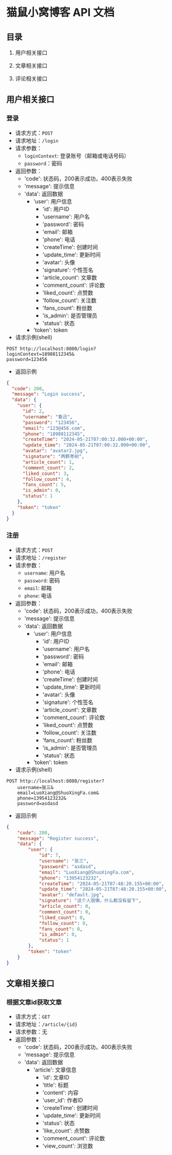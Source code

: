 # 猫鼠小窝博客 API 文档

## 目录

1. 用户相关接口

2. 文章相关接口

3. 评论相关接口

## 用户相关接口

### 登录
- 请求方式：`POST`
- 请求地址：`/login`
- 请求参数：
  - `loginContext`: 登录账号（邮箱或电话号码）
  - `password`：密码
- 返回参数：
  - 'code': 状态码，200表示成功，400表示失败
  - 'message': 提示信息
  - 'data': 返回数据
    - 'user': 用户信息
      - 'id': 用户ID
      - 'username': 用户名
      - 'password': 密码
      - 'email': 邮箱
      - 'phone': 电话
      - 'createTime': 创建时间
      - 'update_time': 更新时间
      - 'avatar': 头像
      - 'signature': 个性签名
      - 'article_count': 文章数
      - 'comment_count': 评论数
      - 'liked_count': 点赞数
      - 'follow_count': 关注数
      - 'fans_count': 粉丝数
      - 'is_admin': 是否管理员
      - 'status': 状态
    - 'token': token
- 请求示例(shell)
```shell
POST http://localhost:8080/login?
loginContext=18988112345&
password=123456
```
- 返回示例
```json
{
  "code": 200,
  "message": "Login success",
  "data": {
    "user": {
      "id": 2,
      "username": "鲁迅",
      "password": "123456",
      "email": "123@456.com",
      "phone": "18988112345",
      "createTime": "2024-05-21T07:00:32.000+00:00",
      "update_time": "2024-05-21T07:00:32.000+00:00",
      "avatar": "avatar2.jpg",
      "signature": "两颗枣树",
      "article_count": 1,
      "comment_count": 2,
      "liked_count": 3,
      "follow_count": 4,
      "fans_count": 5,
      "is_admin": 0,
      "status": 1
    },
    "token": "token"
  }
}
```

### 注册
- 请求方式：`POST`
- 请求地址：`/register`
- 请求参数：
  - `username`: 用户名
  - `password`: 密码
  - `email`: 邮箱
  - `phone`: 电话
- 返回参数：
  - 'code': 状态码，200表示成功，400表示失败
  - 'message': 提示信息
  - 'data': 返回数据
    - 'user': 用户信息
      - 'id': 用户ID
      - 'username': 用户名
      - 'password': 密码
      - 'email': 邮箱
      - 'phone': 电话
      - 'createTime': 创建时间
      - 'update_time': 更新时间
      - 'avatar': 头像
      - 'signature': 个性签名
      - 'article_count': 文章数
      - 'comment_count': 评论数
      - 'liked_count': 点赞数
      - 'follow_count': 关注数
      - 'fans_count': 粉丝数
      - 'is_admin': 是否管理员
      - 'status': 状态
    - 'token': token
- 请求示例(shell)
```shell
POST http://localhost:8080/register?
    username=张三&
    email=LuoXiang@ShuoXingFa.com&
    phone=13954123232&
    password=asdasd
```
- 返回示例
```json
{
	"code": 200,
	"message": "Register success",
	"data": {
		"user": {
			"id": 7,
			"username": "张三",
			"password": "asdasd",
			"email": "LuoXiang@ShuoXingFa.com",
			"phone": "13954123232",
			"createTime": "2024-05-21T07:48:20.155+00:00",
			"update_time": "2024-05-21T07:48:20.155+00:00",
			"avatar": "default.jpg",
			"signature": "这个人很懒，什么都没有留下",
			"article_count": 0,
			"comment_count": 0,
			"liked_count": 0,
			"follow_count": 0,
			"fans_count": 0,
			"is_admin": 0,
			"status": 1
		},
		"token": "token"
	}
}
```

## 文章相关接口
### 根据文章id获取文章
- 请求方式：`GET`
- 请求地址：`/article/{id}`
- 请求参数：无
- 返回参数：
  - 'code': 状态码，200表示成功，400表示失败
  - 'message': 提示信息
  - 'data': 返回数据
    - 'article': 文章信息
      - 'id': 文章ID
      - 'title': 标题
      - 'content': 内容
      - 'user_id': 作者ID
      - 'createTime': 创建时间
      - 'update_time': 更新时间
      - 'status': 状态
      - 'like_count': 点赞数
      - 'comment_count': 评论数
      - 'view_count': 浏览数
